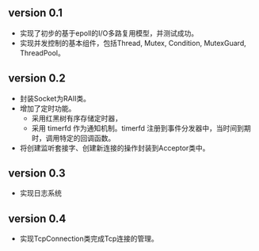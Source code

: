 ## version 0.1
* 实现了初步的基于epoll的I/O多路复用模型，并测试成功。
* 实现并发控制的基本组件，包括Thread, Mutex, Condition, MutexGuard, ThreadPool。

## version 0.2
* 封装Socket为RAII类。
* 增加了定时功能。
  - 采用红黑树有序存储定时器，
  - 采用 timerfd 作为通知机制。timerfd 注册到事件分发器中，当时间到期时，调用特定的回调函数。
* 将创建监听套接字、创建新连接的操作封装到Acceptor类中。
  
## version 0.3
* 实现日志系统

## version 0.4
* 实现TcpConnection类完成Tcp连接的管理。
